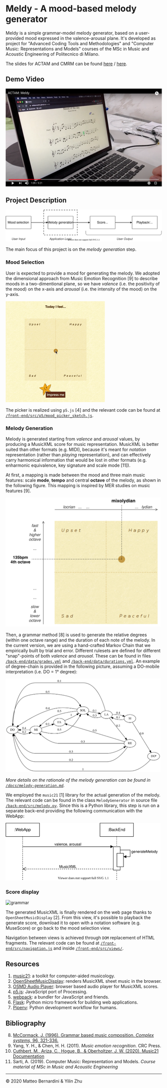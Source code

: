 Meldy - A mood-based melody generator
=====================================

Meldy is a simple grammar-model melody generator, based on a user-provided mood expressed in the valence-arousal plane.
It's developed as project for "Advanced Coding Tools and Methodologies" and "Computer Music: Representations and Models" courses of the MSc in Music and Acoustic Engineering of Politecnico di Milano.

The slides for ACTAM and CMRM can be found [here](https://mttbernardini.github.io/nuvola/docs/slides.html) / [here](https://mttbernardini.github.io/nuvola/docs/slides2.html).


Demo Video
----------

[![demo video thumbnail](/docs/pic/demovideo-thumb.png)](https://youtu.be/GXCEjtqoQWU)


Project Description
-------------------

![overview](/docs/pic/overview.svg)

The main focus of this project is on the _melody generation_ step.

### Mood Selection

User is expected to provide a mood for generating the melody.
We adopted the dimensional approach from Music Emotion Recognition [9] to describe moods in a two-dimentional plane, so we have _valence_ (i.e. the positivity of the mood) on the x-axis and _arousal_ (i.e. the intensity of the mood) on the y-axis.

![mood picker](/docs/video/mood.gif)

The picker is realized using `p5.js` [4] and the relevant code can be found at [`/front-end/src/p5/mood_picker_sketch.js`](/front-end/src/p5/mood_picker_sketch.js).

### Melody Generation

Melody is generated starting from _valence_ and _arousal_ values, by producing a MusicXML score for music representation.
MusicXML is better suited than other formats (e.g. MIDI), because it's meant for _notation_ representation (rather than _playing_ representation), and can effectively carry harmonical information that would be lost in other formats (e.g. enharmonic equivalence, key signature and scale mode [11]).

At first, a mapping is made between the mood and three main music features: scale **mode**, **tempo** and central **octave** of the melody, as shown in the following figure. This mapping is inspired by MER studies on music features [9].

<img alt="mood mapping" src="/docs/pic/mapping.svg" width="500">

Then, a grammar method [8] is used to generate the relative degrees (within one octave range) and the duration of each note of the melody. In the current version, we are using a hand-crafted Markov Chain that we empirically built by trial and error. Different rulesets are defined for different "snap"-points of both _valence_ and _arousal_. These can be found in files [`/back-end/data/grades.yml`](/back-end/data/grades.yml) and [`/back-end/data/durations.yml`](/back-end/data/durations.yml). An example of degree-chain is provided in the following picture, assuming a DO-mobile interpretation (i.e. DO = 1° degree):

<img alt="grammar" src="/docs/pic/grammar.svg" width="500">

_More details on the rationale of the melody generation can be found in [`/docs/melody-generation.md`](/docs/melody-generation.md)._

We employed the `music21` [1] library for the actual generation of the melody. The relevant code can be found in the class `MelodyGenerator` in source file [`/back-end/src/melody.py`](/back-end/src/melody.py). Since this is a Python library, this step is run on a separate back-end providing the following communication with the WebApp:

<img alt="client-server communication" src="/docs/pic/client-server.svg" width="500">

### Score display

![grammar](/docs/video/playback.gif)

The generated MusicXML is finally rendered on the web page thanks to `OpenSheetMusicDisplay` [2]. From this view, it's possible to playback the generate score, download it to open with a notation software (e.g. MuseScore) or go back to the mood selection view.

Navigation between views is achieved through `DOM` replacement of HTML fragments. The relevant code can be found at [`/front-end/src/navigation.js`](/front-end/src/navigation.js) and inside [`/front-end/src/views/`](/front-end/src/views/).

Resources
---------

1. [music21][m21]: a toolkit for computer-aided musicology.
2. [OpenSheetMusicDisplay][osmd]: renders MusicXML sheet music in the browser.
3. [OSMD Audio Player][osmd-ap]: browser based audio player for MusicXML scores.
4. [p5.js][p5]: JavaScript port of Processing.
5. [webpack][wp]: a bundler for JavaScript and friends.
6. [Flask][flask]: Python micro framework for building web applications.
7. [Pipenv][penv]: Python development workflow for humans.


Bibliography
------------

8. [McCormack, J. (1996). Grammar based music composition. _Complex systems,_ 96, 321-336.][grammar]
9. Yang, Y. H., & Chen, H. H. (2011). _Music emotion recognition._ CRC Press.
10. [Cuthbert, M., Ariza, C., Hogue, B., & Oberholtzer, J. W. (2020). Music21 Documentation][m21doc]
11. Sarti, A. (2019). Computer Music: Representation and Models. _Course material of MSc in Music and Acoustic Engineering_

----
 © 2020 Matteo Bernardini & Yilin Zhu


[m21]:     http://web.mit.edu/music21/
[osmd]:    https://opensheetmusicdisplay.org/
[osmd-ap]: https://github.com/jimutt/osmd-audio-player
[p5]:      https://p5js.org/
[flask]:   https://palletsprojects.com/p/flask/
[wp]:      https://webpack.js.org/
[penv]:    https://pipenv.pypa.io/en/latest/

[grammar]: http://users.monash.edu.au/~jonmc/research/Papers/L-systemsMusic.pdf
[m21doc]:  http://web.mit.edu/music21/doc/index.html
